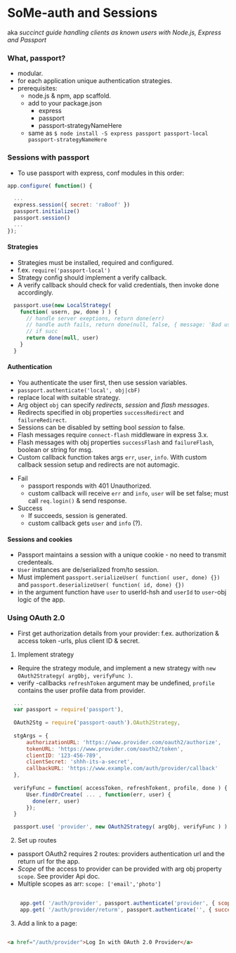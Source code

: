 SoMe-auth and Sessions
======================
aka _succinct guide handling clients as known users with Node.js, Express and Passport_

### What, passport?

- modular.
- for each application unique authentication strategies.
- prerequisites:
  - node.js & npm, app scaffold.
  - add to your package.json
    - express
    - passport
    - passport-strategyNameHere
  - same as `$ node install -S express passport passport-local passport-strategyNameHere`

### Sessions with passport

- To use passport with express, conf modules in this order:

```javascript
app.configure( function() {

  ...
  express.session({ secret: 'raBoof' })
  passport.initialize()
  passport.session()
  ...
});

````

#### Strategies
- Strategies must be installed, required and configured.
- f.ex. `require('passport-local')`
- Strategy config should implement a verify callback.
- A verify callback should check for valid credentials, then invoke done accordingly.

```javascript
  passport.use(new LocalStrategy( 
    function( usern, pw, done ) ) {
      // handle server exeptions, return done(err)
      // handle auth fails, return done(null, false, { message: 'Bad username.'})
      // if succ
      return done(null, user)
    }
  }
```

#### Authentication
- You authenticate the user first, then use session variables.
- `passport.authenticate('local', obj|cbF)`
- replace local with suitable strategy.
- Arg object `obj` can specify _redirects_, _session_ and _flash messages_.
- Redirects specified in obj properties `successRedirect` and `failureRedirect`.
- Sessions can be disabled by setting bool _session_ to false.
- Flash messages require `connect-flash` middleware in express 3.x.
- Flash messages with obj properties `successFlash` and `failureFlash`, boolean or string for msg.
- Custom callback function takes args `err`, `user`, `info`. With custom callback session setup and redirects are not automagic.
* Fail
  - passport responds with 401 Unauthorized.
  - custom callback will receive `err` and `info`, `user` will be set false; must call `req.login()` & send response.
* Success
  - If succeeds, session is generated.
  - custom callback gets `user` and `info` (?).

#### Sessions and cookies
- Passport maintains a session with a unique cookie - no need to transmit credenteals.
- `User` instances are de/serialized from/to session.
- Must implement `passport.serializeUser( function( user, done) {})` and `passport.deserializeUser( function( id, done) {})`
- in the argument function have `user` to userId-hsh and `userId` to `user`-obj logic of the app.

### Using OAuth 2.0
- First get authorization details from your provider: f.ex. authorization & access token -urls, plus client ID & secret.

1. Implement strategy
  - Require the strategy module, and implement a new strategy with `new OAuth2Strategy( argObj, verifyFunc )`.
  - verify -callbacks `refreshToken` argument may be undefined, `profile` contains the user profile data from provider.

```javascript
  ...
  var passport = require('passport'), 
  
  OAuth2Stg = require('passport-oauth').OAuth2Strategy,
  
  stgArgs = { 
      authorizationURL: 'https://www.provider.com/oauth2/authorize',
      tokenURL: 'https://www.provider.com/oauth2/token',
      clientID: '123-456-789',
      clientSecret: 'shhh-its-a-secret',
      callbackURL: 'https://www.example.com/auth/provider/callback'
  },
  
  verifyFunc = function( accessToken, refreshTokent, profile, done ) {
      User.findOrCreate( ... , function(err, user) {
        done(err, user)
      });
  }

  passport.use( 'provider', new OAuth2Strategy( argObj, verifyFunc ) )

```

2. Set up routes
  - passport OAuth2 requires 2 routes: providers authentication url and the return url for the app.
  - _Scope_ of the access to provider can be provided with arg obj property `scope`. See provider Api doc.
  - Multiple scopes as arr: `scope: ['email','photo']`

```javascript
    
    app.get( '/auth/provider', passport.authenticate('provider', { scope: 'email' }) ) 
    app.get( '/auth/provider/returm', passport.authenticate('', { successRedirect: '/app', failureRedirect: '/log' }) )

```

3. Add a link to a page: 

```html

<a href="/auth/provider">Log In with OAuth 2.0 Provider</a>

```

